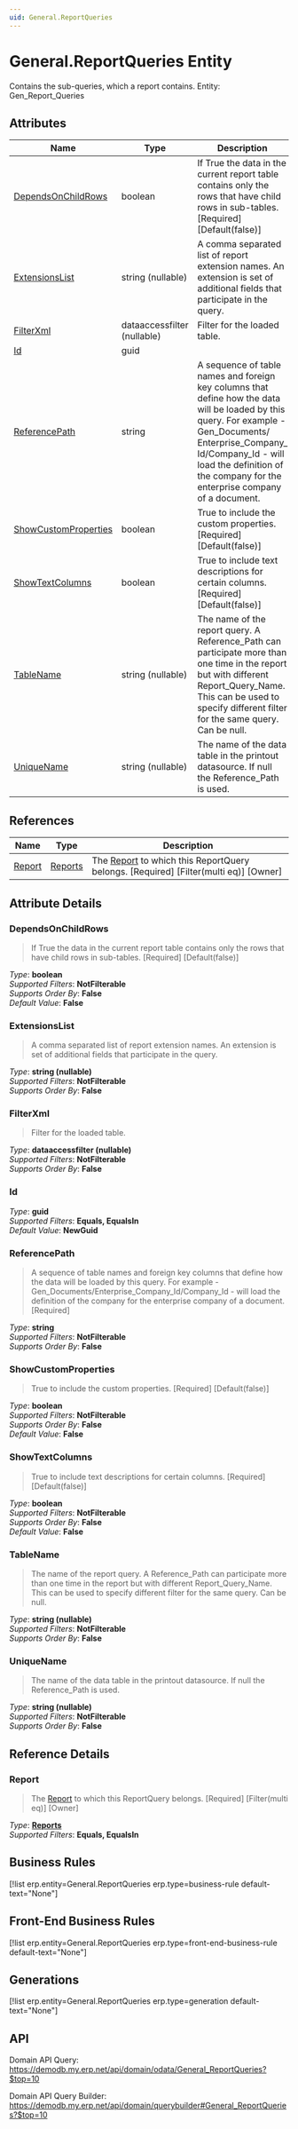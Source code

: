 ```yaml
---
uid: General.ReportQueries
---
```

# General.ReportQueries Entity

Contains the sub-queries, which a report contains. Entity: Gen_Report_Queries

## Attributes

| Name | Type | Description |
| ---- | ---- | --- |
| [DependsOnChildRows](General.ReportQueries.md#dependsonchildrows) | boolean | If True the data in the current report table contains only the rows that have child rows in sub-tables. [Required] [Default(false)] 
| [ExtensionsList](General.ReportQueries.md#extensionslist) | string (nullable) | A comma separated list of report extension names. An extension is set of additional fields that participate in the query. 
| [FilterXml](General.ReportQueries.md#filterxml) | dataaccessfilter (nullable) | Filter for the loaded table. 
| [Id](General.ReportQueries.md#id) | guid |  
| [ReferencePath](General.ReportQueries.md#referencepath) | string | A sequence of table names and foreign key columns that define how the data will be loaded by this query. For example - Gen_Documents/<br />Enterprise_Company_<br />Id/Company_Id - will load the definition of the company for the enterprise company of a document.  
| [ShowCustomProperties](General.ReportQueries.md#showcustomproperties) | boolean | True to include the custom properties. [Required] [Default(false)] 
| [ShowTextColumns](General.ReportQueries.md#showtextcolumns) | boolean | True to include text descriptions for certain columns. [Required] [Default(false)] 
| [TableName](General.ReportQueries.md#tablename) | string (nullable) | The name of the report query. A Reference_Path can participate more than one time in the report but with different Report_Query_Name. This can be used to specify different filter for the same query. Can be null. 
| [UniqueName](General.ReportQueries.md#uniquename) | string (nullable) | The name of the data table in the printout datasource. If null the Reference_Path is used. 

## References

| Name | Type | Description |
| ---- | ---- | --- |
| [Report](General.ReportQueries.md#report) | [Reports](General.Reports.md) | The [Report](General.ReportQueries.md#report) to which this ReportQuery belongs. [Required] [Filter(multi eq)] [Owner] |


## Attribute Details

### DependsOnChildRows

> If True the data in the current report table contains only the rows that have child rows in sub-tables. [Required] [Default(false)]

_Type_: **boolean**  
_Supported Filters_: **NotFilterable**  
_Supports Order By_: **False**  
_Default Value_: **False**  

### ExtensionsList

> A comma separated list of report extension names. An extension is set of additional fields that participate in the query.

_Type_: **string (nullable)**  
_Supported Filters_: **NotFilterable**  
_Supports Order By_: **False**  

### FilterXml

> Filter for the loaded table.

_Type_: **dataaccessfilter (nullable)**  
_Supported Filters_: **NotFilterable**  
_Supports Order By_: **False**  

### Id

_Type_: **guid**  
_Supported Filters_: **Equals, EqualsIn**  
_Default Value_: **NewGuid**  

### ReferencePath

> A sequence of table names and foreign key columns that define how the data will be loaded by this query. For example - Gen_Documents/Enterprise_Company_Id/Company_Id - will load the definition of the company for the enterprise company of a document. [Required]

_Type_: **string**  
_Supported Filters_: **NotFilterable**  
_Supports Order By_: **False**  

### ShowCustomProperties

> True to include the custom properties. [Required] [Default(false)]

_Type_: **boolean**  
_Supported Filters_: **NotFilterable**  
_Supports Order By_: **False**  
_Default Value_: **False**  

### ShowTextColumns

> True to include text descriptions for certain columns. [Required] [Default(false)]

_Type_: **boolean**  
_Supported Filters_: **NotFilterable**  
_Supports Order By_: **False**  
_Default Value_: **False**  

### TableName

> The name of the report query. A Reference_Path can participate more than one time in the report but with different Report_Query_Name. This can be used to specify different filter for the same query. Can be null.

_Type_: **string (nullable)**  
_Supported Filters_: **NotFilterable**  
_Supports Order By_: **False**  

### UniqueName

> The name of the data table in the printout datasource. If null the Reference_Path is used.

_Type_: **string (nullable)**  
_Supported Filters_: **NotFilterable**  
_Supports Order By_: **False**  


## Reference Details

### Report

> The [Report](General.ReportQueries.md#report) to which this ReportQuery belongs. [Required] [Filter(multi eq)] [Owner]

_Type_: **[Reports](General.Reports.md)**  
_Supported Filters_: **Equals, EqualsIn**  



## Business Rules

[!list erp.entity=General.ReportQueries erp.type=business-rule default-text="None"]

## Front-End Business Rules

[!list erp.entity=General.ReportQueries erp.type=front-end-business-rule default-text="None"]

## Generations

[!list erp.entity=General.ReportQueries erp.type=generation default-text="None"]

## API

Domain API Query:
<https://demodb.my.erp.net/api/domain/odata/General_ReportQueries?$top=10>

Domain API Query Builder:
<https://demodb.my.erp.net/api/domain/querybuilder#General_ReportQueries?$top=10>

